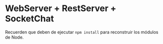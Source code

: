 # WebServer + RestServer + SocketChat

Recuerden que deben de ejecutar ```npm install``` para reconstruir los módulos de Node.
